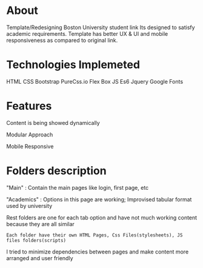 # About
Template/Redesigning Boston University student link
Its designed to satisfy academic requirements.
Template has better UX & UI and mobile responsiveness as compared to original link.

# Technologies Implemeted
HTML    CSS   Bootstrap   PureCss.io    Flex Box    JS    Es6   Jquery    Google Fonts

# Features
Content is being showed dynamically

Modular Approach 

Mobile Responsive

# Folders description

"Main" : Contain the main pages like login, first page, etc

"Academics" : Options in this page are working; Improvised tabular format used by university

Rest folders are one for each tab option and have not much working content because they are all similar 

```
Each folder have their own HTML Pages, Css Files(stylesheets), JS files folders(scripts)
```

I tried to minimize dependencies between pages and make content more arranged and user friendly
